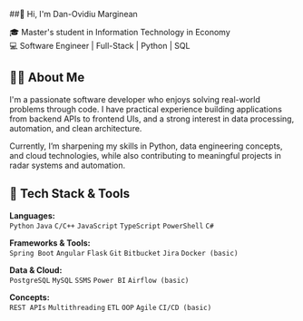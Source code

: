 ##👋 Hi, I'm Dan-Ovidiu Marginean

🎓 Master's student in Information Technology in Economy  
💻 Software Engineer | Full-Stack | Python | SQL  


## 👨‍💻 About Me

I'm a passionate software developer who enjoys solving real-world problems through code. I have practical experience building applications from backend APIs to frontend UIs, and a strong interest in data processing, automation, and clean architecture.

Currently, I’m sharpening my skills in Python, data engineering concepts, and cloud technologies, while also contributing to meaningful projects in radar systems and automation.

## 🔧 Tech Stack & Tools

**Languages:**  
`Python` `Java` `C/C++` `JavaScript` `TypeScript` `PowerShell` `C#`

**Frameworks & Tools:**  
`Spring Boot` `Angular` `Flask` `Git` `Bitbucket` `Jira` `Docker (basic)`

**Data & Cloud:**  
`PostgreSQL` `MySQL` `SSMS` `Power BI` `Airflow (basic)`

**Concepts:**  
`REST APIs` `Multithreading` `ETL` `OOP` `Agile` `CI/CD (basic)` 



<!--
**DanMarginean/DanMarginean** is a ✨ _special_ ✨ repository because its `README.md` (this file) appears on your GitHub profile.

Here are some ideas to get you started:

- 🔭 I’m currently working on ...
- 🌱 I’m currently learning ...
- 👯 I’m looking to collaborate on ...
- 🤔 I’m looking for help with ...
- 💬 Ask me about ...
- 📫 How to reach me: ...
- 😄 Pronouns: ...
- ⚡ Fun fact: ...
-->
